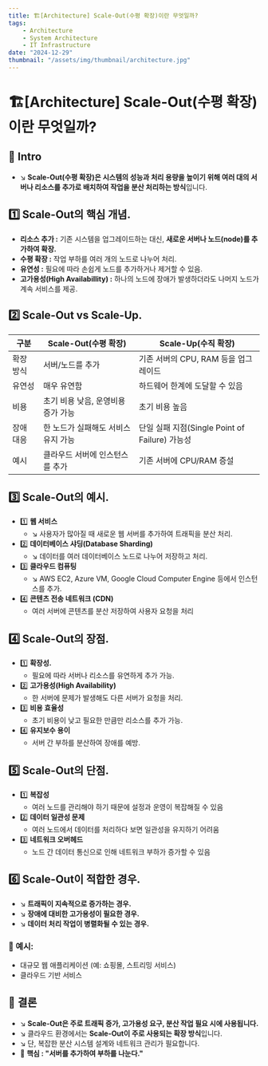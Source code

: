 ```yaml
---
title: 🏗️[Architecture] Scale-Out(수평 확장)이란 무엇일까?
tags:
    - Architecture
    - System Architecture
    - IT Infrastructure
date: "2024-12-29"
thumbnail: "/assets/img/thumbnail/architecture.jpg"
---
```


# 🏗️[Architecture] Scale-Out(수평 확장)이란 무엇일까?
## 📌 Intro
- ↘︎ **Scale-Out(수평 확장)은 시스템의 성능과 처리 용량을 높이기 위해 여러 대의 서버나 리소스를 추가로 배치하여 작업을 분산 처리하는 방식**입니다.

## 1️⃣ Scale-Out의 핵심 개념.
- **리소스 추가 :** 기존 시스템을 업그레이드하는 대신, **새로운 서버나 노드(node)를 추가하여 확장.**
- **수평 확장 :** 작업 부하를 여러 개의 노드로 나누어 처리.
- **유연성 :** 필요에 따라 손쉽게 노드를 추가하거나 제거할 수 있음.
- **고가용성(High Availabillity) :** 하나의 노드에 장애가 발생하더라도 나머지 노드가 계속 서비스를 제공.

## 2️⃣ Scale-Out vs Scale-Up.

|구분|Scale-Out(수평 확장)|Scale-Up(수직 확장)|
| -------- | -------- | -------- |
|확장 방식|서버/노드를 추가|기존 서버의 CPU, RAM 등을 업그레이드|
|유연성|매우 유연함|하드웨어 한계에 도달할 수 있음|
|비용|초기 비용 낮음, 운영비용 증가 가능|초기 비용 높음|
|장애 대응|한 노드가 실패해도 서비스 유지 가능|단일 실패 지점(Single Point of Failure) 가능성|
|예시|클라우드 서버에 인스턴스를 추가|기존 서버에 CPU/RAM 증설|

## 3️⃣ Scale-Out의 예시.
- 1️⃣ **웹 서비스**
    - ↘︎ 사용자가 많아질 때 새로운 웹 서버를 추가하여 트래픽을 분산 처리.
- 2️⃣ **데이터베이스 샤딩(Database Sharding)**
    - ↘︎ 데이터를 여러 데이터베이스 노드로 나누어 저장하고 처리.
- 3️⃣ **클라우드 컴퓨팅**
    - ↘︎ AWS EC2, Azure VM, Google Cloud Computer Engine 등에서 인스턴스를 추가.
- 4️⃣ **콘텐츠 전송 네트워크 (CDN)**
    - 여러 서버에 콘텐츠를 분산 저장하여 사용자 요청을 처리

## 4️⃣ Scale-Out의 장점.
- 1️⃣ **확장성.**
    - 필요에 따라 서버나 리소스를 유연하게 추가 가능.
- 2️⃣ **고가용성(High Availability)**
    - 한 서버에 문제가 발생해도 다른 서버가 요청을 처리.
- 3️⃣ **비용 효율성**
    - 초기 비용이 낮고 필요한 만큼만 리소스를 추가 가능.
- 4️⃣ **유지보수 용이**
    - 서버 간 부하를 분산하여 장애를 예방.

## 5️⃣ Scale-Out의 단점.
- 1️⃣ **복잡성**
    - 여러 노드를 관리해야 하기 때문에 설정과 운영이 복잡해질 수 있음
- 2️⃣ **데이터 일관성 문제**
    - 여러 노드에서 데이터를 처리하다 보면 일관성을 유지하기 어려움
- 3️⃣ **네트워크 오버헤드**
    - 노드 간 데이터 통신으로 인해 네트워크 부하가 증가할 수 있음

## 6️⃣ Scale-Out이 적합한 경우.
- ↘︎ **트래픽이 지속적으로 증가하는 경우.**
- ↘︎ **장애에 대비한 고가용성이 필요한 경우.**
- ↘︎ **데이터 처리 작업이 병렬화될 수 있는 경우.**

### 📌 예시:
- 대규모 웹 애플리케이션 (예: 쇼핑몰, 스트리밍 서비스)
- 클라우드 기반 서비스

## 🚀 결론
- ↘︎ **Scale-Out은 주로 트래픽 증가, 고가용성 요구, 분산 작업 필요 시에 사용됩니다.**
- ↘︎ 클라우드 환경에서는 **Scale-Out이 주로 사용되는 확장 방식**입니다.
- ↘︎ 단, 복잡한 분산 시스템 설계와 네트워크 관리가 필요합니다.
- 🔑 **핵심 : "서버를 추가하여 부하를 나눈다."**
